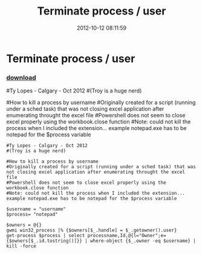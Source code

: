 ﻿---
pid:            3689
poster:         Ty Lopes
title:          Terminate process / user
date:           2012-10-12 08:11:59
format:         posh
parent:         0
parent:         0

---

# Terminate process / user

### [download](3689.ps1)

#Ty Lopes - Calgary - Oct 2012
#(Troy is a huge nerd)

#How to kill a process by username
#Originally created for a script (running under a sched task) that was not closing excel application after enumerating throught the excel file
#Powershell does not seem to close excel properly using the workbook.close function
#Note: could not kill the process when I included the extension... example notepad.exe has to be notepad for the $process variable


```posh
#Ty Lopes - Calgary - Oct 2012
#(Troy is a huge nerd)

#How to kill a process by username
#Originally created for a script (running under a sched task) that was not closing excel application after enumerating throught the excel file
#Powershell does not seem to close excel properly using the workbook.close function
#Note: could not kill the process when I included the extension... example notepad.exe has to be notepad for the $process variable

$username = "username"
$process= "notepad"

$owners = @{}
gwmi win32_process |% {$owners[$_.handle] = $_.getowner().user}
get-process $process | select processname,Id,@{l="Owner";e={$owners[$_.id.tostring()]}} | where-object {$_.owner -eq $username} | kill -force


```
